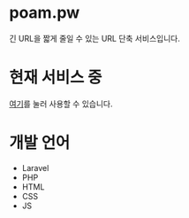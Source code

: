 # poam.pw
긴 URL을 짧게 줄일 수 있는 URL 단축 서비스입니다.
# 현재 서비스 중
[여기](https://poam.pw)를 눌러 사용할 수 있습니다.
# 개발 언어
- Laravel
- PHP
- HTML
- CSS
- JS
